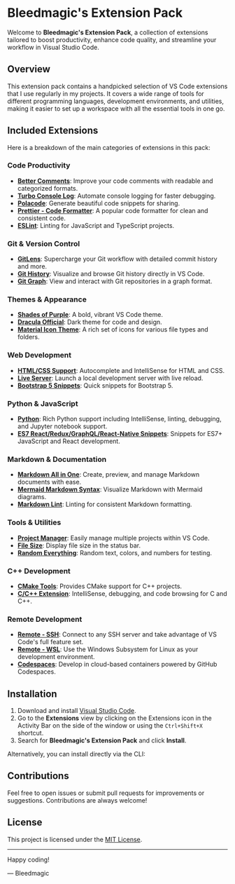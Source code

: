 # Bleedmagic's Extension Pack

Welcome to **Bleedmagic's Extension Pack**, a collection of extensions tailored to boost productivity, enhance code quality, and streamline your workflow in Visual Studio Code.

## Overview

This extension pack contains a handpicked selection of VS Code extensions that I use regularly in my projects. It covers a wide range of tools for different programming languages, development environments, and utilities, making it easier to set up a workspace with all the essential tools in one go.

## Included Extensions

Here is a breakdown of the main categories of extensions in this pack:

### Code Productivity

- **[Better Comments](https://marketplace.visualstudio.com/items?itemName=aaron-bond.better-comments)**: Improve your code comments with readable and categorized formats.
- **[Turbo Console Log](https://marketplace.visualstudio.com/items?itemName=chakrounanas.turbo-console-log)**: Automate console logging for faster debugging.
- **[Polacode](https://marketplace.visualstudio.com/items?itemName=jeff-hykin.polacode-2019)**: Generate beautiful code snippets for sharing.
- **[Prettier - Code Formatter](https://marketplace.visualstudio.com/items?itemName=esbenp.prettier-vscode)**: A popular code formatter for clean and consistent code.
- **[ESLint](https://marketplace.visualstudio.com/items?itemName=dbaeumer.vscode-eslint)**: Linting for JavaScript and TypeScript projects.

### Git & Version Control

- **[GitLens](https://marketplace.visualstudio.com/items?itemName=eamodio.gitlens)**: Supercharge your Git workflow with detailed commit history and more.
- **[Git History](https://marketplace.visualstudio.com/items?itemName=donjayamanne.githistory)**: Visualize and browse Git history directly in VS Code.
- **[Git Graph](https://marketplace.visualstudio.com/items?itemName=mhutchie.git-graph)**: View and interact with Git repositories in a graph format.

### Themes & Appearance

- **[Shades of Purple](https://marketplace.visualstudio.com/items?itemName=ahmadawais.shades-of-purple)**: A bold, vibrant VS Code theme.
- **[Dracula Official](https://marketplace.visualstudio.com/items?itemName=dracula-theme.theme-dracula)**: Dark theme for code and design.
- **[Material Icon Theme](https://marketplace.visualstudio.com/items?itemName=pkief.material-icon-theme)**: A rich set of icons for various file types and folders.

### Web Development

- **[HTML/CSS Support](https://marketplace.visualstudio.com/items?itemName=ecmel.vscode-html-css)**: Autocomplete and IntelliSense for HTML and CSS.
- **[Live Server](https://marketplace.visualstudio.com/items?itemName=ms-vscode.live-server)**: Launch a local development server with live reload.
- **[Bootstrap 5 Snippets](https://marketplace.visualstudio.com/items?itemName=anbuselvanrocky.bootstrap5-vscode)**: Quick snippets for Bootstrap 5.

### Python & JavaScript

- **[Python](https://marketplace.visualstudio.com/items?itemName=ms-python.python)**: Rich Python support including IntelliSense, linting, debugging, and Jupyter notebook support.
- **[ES7 React/Redux/GraphQL/React-Native Snippets](https://marketplace.visualstudio.com/items?itemName=dsznajder.es7-react-js-snippets)**: Snippets for ES7+ JavaScript and React development.

### Markdown & Documentation

- **[Markdown All in One](https://marketplace.visualstudio.com/items?itemName=yzhang.markdown-all-in-one)**: Create, preview, and manage Markdown documents with ease.
- **[Mermaid Markdown Syntax](https://marketplace.visualstudio.com/items?itemName=bpruitt-goddard.mermaid-markdown-syntax-highlighting)**: Visualize Markdown with Mermaid diagrams.
- **[Markdown Lint](https://marketplace.visualstudio.com/items?itemName=davidanson.vscode-markdownlint)**: Linting for consistent Markdown formatting.

### Tools & Utilities

- **[Project Manager](https://marketplace.visualstudio.com/items?itemName=alefragnani.project-manager)**: Easily manage multiple projects within VS Code.
- **[File Size](https://marketplace.visualstudio.com/items?itemName=mkxml.vscode-filesize)**: Display file size in the status bar.
- **[Random Everything](https://marketplace.visualstudio.com/items?itemName=helixquar.randomeverything)**: Random text, colors, and numbers for testing.

### C++ Development

- **[CMake Tools](https://marketplace.visualstudio.com/items?itemName=ms-vscode.cmake-tools)**: Provides CMake support for C++ projects.
- **[C/C++ Extension](https://marketplace.visualstudio.com/items?itemName=ms-vscode.cpptools)**: IntelliSense, debugging, and code browsing for C and C++.

### Remote Development

- **[Remote - SSH](https://marketplace.visualstudio.com/items?itemName=ms-vscode-remote.remote-ssh)**: Connect to any SSH server and take advantage of VS Code's full feature set.
- **[Remote - WSL](https://marketplace.visualstudio.com/items?itemName=ms-vscode-remote.remote-wsl)**: Use the Windows Subsystem for Linux as your development environment.
- **[Codespaces](https://marketplace.visualstudio.com/items?itemName=github.codespaces)**: Develop in cloud-based containers powered by GitHub Codespaces.

## Installation

1. Download and install [Visual Studio Code](https://code.visualstudio.com/).
2. Go to the **Extensions** view by clicking on the Extensions icon in the Activity Bar on the side of the window or using the `Ctrl+Shift+X` shortcut.
3. Search for **Bleedmagic's Extension Pack** and click **Install**.

Alternatively, you can install directly via the CLI:

## Contributions

Feel free to open issues or submit pull requests for improvements or suggestions. Contributions are always welcome!

## License

This project is licensed under the [MIT License](LICENSE).

---

Happy coding!

— Bleedmagic
